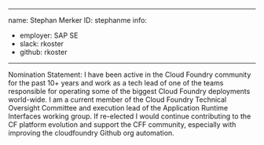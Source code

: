 -------------------------------------------------------------
name: Stephan Merker
ID: stephanme
info:
  - employer: SAP SE
  - slack: rkoster
  - github: rkoster
-------------------------------------------------------------

Nomination Statement: I have been active in the Cloud Foundry community for the past 10+ years and work as a tech lead of one of the teams responsible for operating some of the biggest Cloud Foundry deployments world-wide. I am a current member of the Cloud Foundry Technical Oversight Committee and execution lead of the Application Runtime Interfaces working group. If re-elected I would continue contributing to the CF platform evolution and support the CFF community, especially with improving the cloudfoundry Github org automation.

